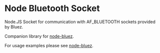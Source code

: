 Node Bluetooth Socket
=====================
Node.JS Socket for communication with AF_BLUETOOTH sockets provided by Bluez.

Companion library for [node-bluez](https://github.com/WaeCo/node-bluez).

For usage examples please see [node-bluez](https://github.com/WaeCo/node-bluez).
